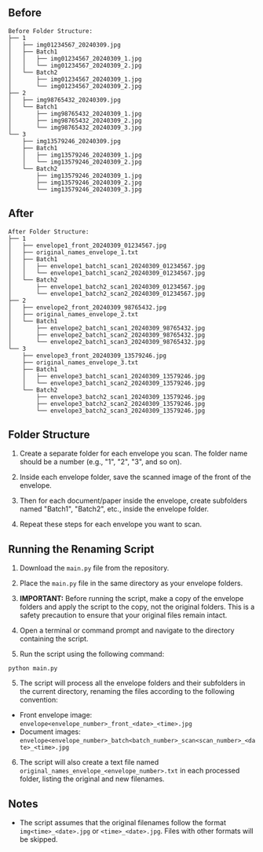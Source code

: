 ## Before
```
Before Folder Structure:
├── 1
│   ├── img01234567_20240309.jpg
│   ├── Batch1
│   │   ├── img01234567_20240309_1.jpg
│   │   └── img01234567_20240309_2.jpg
│   └── Batch2
│       ├── img01234567_20240309_1.jpg
│       └── img01234567_20240309_2.jpg
├── 2
│   ├── img98765432_20240309.jpg
│   └── Batch1
│       ├── img98765432_20240309_1.jpg
│       ├── img98765432_20240309_2.jpg
│       └── img98765432_20240309_3.jpg
└── 3
    ├── img13579246_20240309.jpg
    ├── Batch1
    │   ├── img13579246_20240309_1.jpg
    │   └── img13579246_20240309_2.jpg
    └── Batch2
        ├── img13579246_20240309_1.jpg
        ├── img13579246_20240309_2.jpg
        └── img13579246_20240309_3.jpg

```
## After
```
After Folder Structure:
├── 1
│   ├── envelope1_front_20240309_01234567.jpg
│   ├── original_names_envelope_1.txt
│   ├── Batch1
│   │   ├── envelope1_batch1_scan1_20240309_01234567.jpg
│   │   └── envelope1_batch1_scan2_20240309_01234567.jpg
│   └── Batch2
│       ├── envelope1_batch2_scan1_20240309_01234567.jpg
│       └── envelope1_batch2_scan2_20240309_01234567.jpg
├── 2
│   ├── envelope2_front_20240309_98765432.jpg
│   ├── original_names_envelope_2.txt
│   └── Batch1
│       ├── envelope2_batch1_scan1_20240309_98765432.jpg
│       ├── envelope2_batch1_scan2_20240309_98765432.jpg
│       └── envelope2_batch1_scan3_20240309_98765432.jpg
└── 3
    ├── envelope3_front_20240309_13579246.jpg
    ├── original_names_envelope_3.txt
    ├── Batch1
    │   ├── envelope3_batch1_scan1_20240309_13579246.jpg
    │   └── envelope3_batch1_scan2_20240309_13579246.jpg
    └── Batch2
        ├── envelope3_batch2_scan1_20240309_13579246.jpg
        ├── envelope3_batch2_scan2_20240309_13579246.jpg
        └── envelope3_batch2_scan3_20240309_13579246.jpg
```

## Folder Structure

1. Create a separate folder for each envelope you scan. The folder name should be a number (e.g., "1", "2", "3", and so on).

2. Inside each envelope folder, save the scanned image of the front of the envelope.

3. Then for each document/paper inside the envelope, create subfolders named "Batch1", "Batch2", etc., inside the envelope folder.

4. Repeat these steps for each envelope you want to scan.

## Running the Renaming Script

1. Download the `main.py` file from the repository.

2. Place the `main.py` file in the same directory as your envelope folders.

3. **IMPORTANT:** Before running the script, make a copy of the envelope folders and apply the script to the copy, not the original folders. This is a safety precaution to ensure that your original files remain intact.

4. Open a terminal or command prompt and navigate to the directory containing the script.

5. Run the script using the following command:

```
python main.py
```


5. The script will process all the envelope folders and their subfolders in the current directory, renaming the files according to the following convention:
- Front envelope image: `envelope<envelope_number>_front_<date>_<time>.jpg`
- Document images: `envelope<envelope_number>_batch<batch_number>_scan<scan_number>_<date>_<time>.jpg`

6. The script will also create a text file named `original_names_envelope_<envelope_number>.txt` in each processed folder, listing the original and new filenames.

## Notes

- The script assumes that the original filenames follow the format `img<time>_<date>.jpg` or `<time>_<date>.jpg`. Files with other formats will be skipped.
